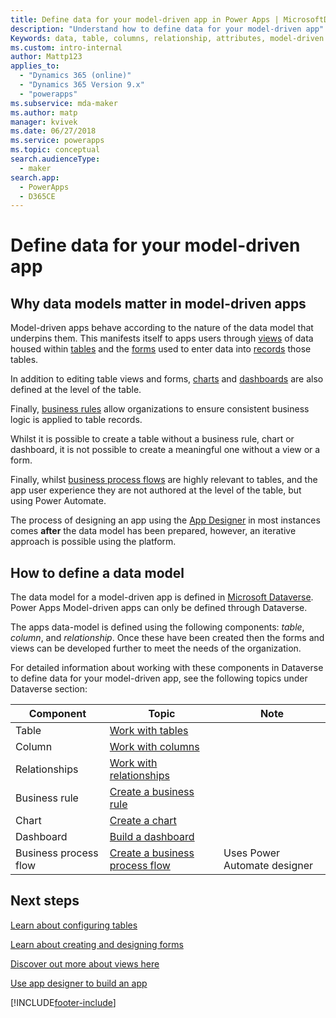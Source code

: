 ```yaml
---
title: Define data for your model-driven app in Power Apps | MicrosoftDocs
description: "Understand how to define data for your model-driven app"
Keywords: data, table, columns, relationship, attributes, model-driven app
ms.custom: intro-internal
author: Mattp123
applies_to: 
  - "Dynamics 365 (online)"
  - "Dynamics 365 Version 9.x"
  - "powerapps"
ms.subservice: mda-maker
ms.author: matp
manager: kvivek
ms.date: 06/27/2018
ms.service: powerapps
ms.topic: conceptual
search.audienceType: 
  - maker
search.app: 
  - PowerApps
  - D365CE
---
```


# Define data for your model-driven app

## Why data models matter in model-driven apps

Model-driven apps behave according to the nature of the data model that underpins them.  This manifests itself to apps users through [views](model-driven-app-glossary.md#view) of data housed within [tables](model-driven-app-glossary.md#table) and the [forms](model-driven-app-glossary.md#form) used to enter data into [records](model-driven-app-glossary.md#record) those tables.

In addition to editing table views and forms, [charts](model-driven-app-glossary.md#chart) and [dashboards](model-driven-app-glossary.md#dashboard) are also defined at the level of the table.

Finally, [business rules](model-driven-app-glossary.md#business-rule) allow organizations to ensure consistent business logic is applied to table records.

Whilst it is possible to create a table without a business rule, chart or dashboard, it is not possible to create a meaningful one without a view or a form.

Finally, whilst [business process flows](model-driven-app-glossary.md#business-process-flow) are highly relevant to tables, and the app user experience they are not authored at the level of the table, but using Power Automate.

The process of designing an app using the [App Designer](model-driven-app-glossary.md#app-designer) in most instances comes **after** the data model has been prepared, however, an iterative approach is possible using the platform.

## How to define a data model

The data model for a model-driven app is defined in [Microsoft Dataverse](../data-platform/data-platform-intro.md).  Power Apps Model-driven apps can only be defined through Dataverse.

The apps data-model is defined using the following components: *table*, *column*, and *relationship*.  Once these have been created then the forms and views can be developed further to meet the needs of the organization.

For detailed information about working with these components in Dataverse to define data for your model-driven app, see the following topics under Dataverse section:

|Component |Topic|Note|
|-----|----|-----|
|Table| [Work with tables](../data-platform/entity-overview.md)|
|Column| [Work with columns](../data-platform/fields-overview.md)|
|Relationships| [Work with relationships](../data-platform/relationships-overview.md)|
|Business rule| [Create a business rule](create-business-rules-recommendations-apply-logic-form.md)
|Chart| [Create a chart](add-chart-to-form.md)
|Dashboard| [Build a dashboard](create-edit-dashboards.md)
|Business process flow|[Create a business process flow](https://docs.microsoft.com/en-us/power-automate/create-business-process-flow)|Uses Power Automate designer|

## Next steps

[Learn about configuring tables](../../maker/data-platform/entity-overview.md)

[Learn about creating and designing forms](../../maker/model-driven-apps/create-design-forms.md)

[Discover out more about views here](../../maker/model-driven-apps/create-edit-views.md)

[Use app designer to build an app](design-custom-business-apps-using-app-designer.md)

[!INCLUDE[footer-include](../../includes/footer-banner.md)]